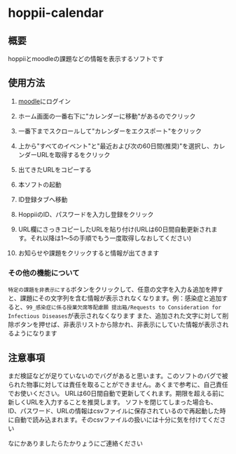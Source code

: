 # hoppii-calendar
## 概要
hoppiiとmoodleの課題などの情報を表示するソフトです

## 使用方法
1. [moodle](https://cms.cis.k.hosei.ac.jp/)にログイン
2. ホーム画面の一番右下に"カレンダーに移動"があるのでクリック
3. 一番下までスクロールして"カレンダーをエクスポート"をクリック
4. 上から"すべてのイベント"と"最近および次の60日間(推奨)"を選択し、カレンダーURLを取得するをクリック
5. 出てきたURLをコピーする

6. 本ソフトの起動
7. ID登録タブへ移動
8. HoppiiのID、パスワードを入力し登録をクリック
9. URL欄にさっきコピーしたURLを貼り付け(URLは60日間自動更新されます。それ以降は1～5の手順でもう一度取得しなおしてください)
10. お知らせや課題をクリックすると情報が出てきます

### その他の機能について
`特定の課題を非表示にする`ボタンをクリックして、任意の文字を入力＆追加を押すと、課題にその文字列を含む情報が表示されなくなります。例：感染症と追加すると、`99_感染症に係る授業欠席等配慮願 提出箱/Requests to Consideration for Infectious Diseases`が表示されなくなります
また、追加された文字に対して削除ボタンを押せば、非表示リストから除かれ、非表示にしていた情報が表示されるようになります

## 注意事項
まだ検証などが足りていないのでバグがあると思います。このソフトのバグで被られた物事に対しては責任を取ることができません。あくまで参考に、自己責任でお使いください。
URLは60日間自動で更新してくれます。期限を超える前に新しくURLを入力することを推奨します。
ソフトを閉じてしまった場合も、ID、パスワード、URLの情報はcsvファイルに保存されているので再起動した時に自動で読み込まれます。そのcsvファイルの扱いには十分に気を付けてください

なにかありましたらたかりょうにご連絡ください
